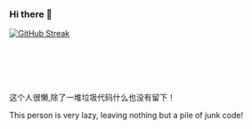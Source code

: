 ### Hi there 👋

<!--
**duibu/duibu** is a ✨ _special_ ✨ repository because its `README.md` (this file) appears on your GitHub profile.

Here are some ideas to get you started:

- 🔭 I’m currently working on ...
- 🌱 I’m currently learning ...
- 👯 I’m looking to collaborate on ...
- 🤔 I’m looking for help with ...
- 💬 Ask me about ...
- 📫 How to reach me: ...
- 😄 Pronouns: ...
- ⚡ Fun fact: ...
-->
[![GitHub Streak](https://github-readme-streak-stats.herokuapp.com?user=duibu&theme=gruvbox-duo&date_format=j%2Fn%5B%2FY%5D&exclude_days=Sun%2CMon%2CTue%2CWed%2CThu%2CFri%2CSat)](https://git.io/streak-stats)

</br>
</br>
</br>
</br>

这个人很懒,除了一堆垃圾代码什么也没有留下！

This person is very lazy, leaving nothing but a pile of junk code!


